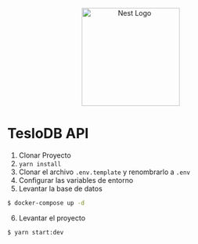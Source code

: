 <p align="center">
  <a href="http://nestjs.com/" target="blank"><img src="https://nestjs.com/img/logo-small.svg" width="200" alt="Nest Logo" /></a>
</p>


# TesloDB API

1. Clonar Proyecto
2. ```yarn install```
3. Clonar el archivo ```.env.template``` y renombrarlo a ```.env```
4. Configurar las variables de entorno
5. Levantar la base de datos
```bash
$ docker-compose up -d
```
6. Levantar el proyecto
```bash
$ yarn start:dev
```